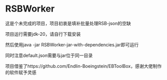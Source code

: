 # RSBWorker
 
这是个未完成的项目，项目初衷是填补批量处理RSB-json的空缺

项目运行需要jdk-20，请自行下载安装

然后使用java -jar RSBWorker-jar-with-dependencies.jar即可运行

同时注意default.json需要与jar位于同一目录

项目借鉴了https://github.com/Endlin-Boeingstein/EBToolBox，感谢大佬制作的软件赋予灵感
